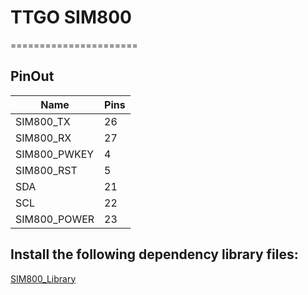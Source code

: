 # TTGO SIM800

======================

## PinOut
| Name         | Pins |
| ------------ | ---- |
| SIM800_TX    | 26   |
| SIM800_RX    | 27   |
| SIM800_PWKEY | 4    |
| SIM800_RST   | 5    |
| SDA          | 21   |
| SCL          | 22   |
| SIM800_POWER | 23   |


## Install the following dependency library files:
[SIM800_Library](https://github.com/lewisxhe/SIM800_Library)
